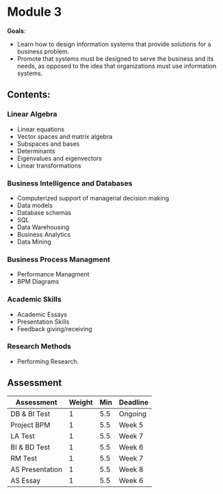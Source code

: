 # Module 3

**Goals**:
+ Learn how to design information systems that provide solutions for a business problem. 
+ Promote that systems must be designed to serve the business and its needs, as opposed to the idea that organizations must use information systems.


## Contents:

### Linear Algebra
+ Linear equations
+ Vector spaces and matrix algebra
+ Subspaces and bases
+ Determinants
+ Eigenvalues and eigenvectors
+ Linear transformations

### Business Intelligence and Databases
+ Computerized support of managerial decision making
+ Data models
+ Database schemas
+ SQL
+ Data Warehousing
+ Business Analytics
+ Data Mining

### Business Process Managment
+ Performance Managment
+ BPM Diagrams

### Academic Skills
+ Academic Essays
+ Presentation Skills
+ Feedback giving/receiving

### Research Methods
+ Performing Research.


## Assessment

| Assessment | Weight | Min | Deadline |
| ---------- | ------ | --- | -------- |
| DB & BI Test | 1    | 5.5 |  Ongoing |
| Project BPM | 1     | 5.5 | Week 5   |
| LA Test | 1 | 5.5 | Week 7 |
| BI & BD Test | 1 | 5.5 | Week 6 |
| RM Test | 1 | 5.5 | Week 7 |
| AS Presentation | 1 | 5.5 | Week 8 |
| AS Essay | 1 | 5.5 | Week 6 |

